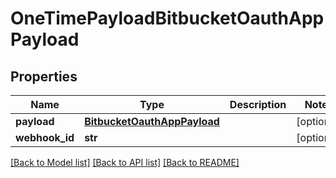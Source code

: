 # OneTimePayloadBitbucketOauthAppPayload

## Properties
Name | Type | Description | Notes
------------ | ------------- | ------------- | -------------
**payload** | [**BitbucketOauthAppPayload**](BitbucketOauthAppPayload.md) |  | [optional] 
**webhook_id** | **str** |  | [optional] 

[[Back to Model list]](../README.md#documentation-for-models) [[Back to API list]](../README.md#documentation-for-api-endpoints) [[Back to README]](../README.md)

